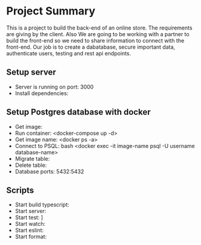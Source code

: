 # Project Summary

This is a project to build the back-end of an online store. The requirements are giving by the client. Also We are going to be working with a partner to build the front-end so we need to share information to connect with the front-end. Our job is to create a dabatabase, secure important data, authenticate users, testing and rest api endpoints.

## Setup server

- Server is running on port: 3000
- Install dependencies: <npm install>

## Setup Postgres database with docker

- Get image: <docker pull postgres>
- Run container: <docker-compose up -d>
- Get image name: <docker ps -a>
- Connect to PSQL: bash <docker exec -it image-name psql -U username database-name>
- Migrate table: <db-migrate up>
- Delete table: <db-migrate down>
- Database ports: 5432:5432

## Scripts

- Start build typescript: <npm run build>
- Start server: <npm run start>
- Start test: <npm run test>]
- Start watch: <npm run watch>
- Start eslint: <npm run lint>
- Start format: <npm run prettier>
